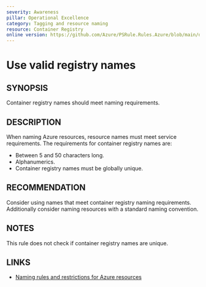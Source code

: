 ```yaml
---
severity: Awareness
pillar: Operational Excellence
category: Tagging and resource naming
resource: Container Registry
online version: https://github.com/Azure/PSRule.Rules.Azure/blob/main/docs/en/rules/Azure.ACR.Name.md
---
```


# Use valid registry names

## SYNOPSIS

Container registry names should meet naming requirements.

## DESCRIPTION

When naming Azure resources, resource names must meet service requirements.
The requirements for container registry names are:

- Between 5 and 50 characters long.
- Alphanumerics.
- Container registry names must be globally unique.

## RECOMMENDATION

Consider using names that meet container registry naming requirements.
Additionally consider naming resources with a standard naming convention.

## NOTES

This rule does not check if container registry names are unique.

## LINKS

- [Naming rules and restrictions for Azure resources](https://docs.microsoft.com/azure/azure-resource-manager/management/resource-name-rules)
